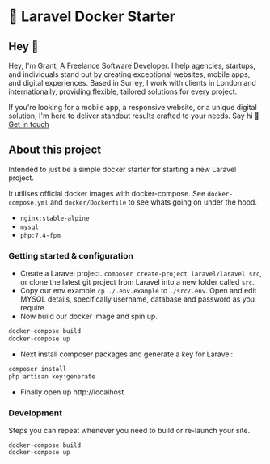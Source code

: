 # 🚀 Laravel Docker Starter 

## Hey 👋
Hey, I'm Grant, A Freelance Software Developer. I help agencies, startups, and individuals stand out by creating exceptional websites, mobile apps, and digital experiences. Based in Surrey, I work with clients in London and internationally, providing flexible, tailored solutions for every project.

If you're looking for a mobile app, a responsive website, or a unique digital solution, I'm here to deliver standout results crafted to your needs.  Say hi 👋  [Get in touch](https://grant-bartlett.com/)

## About this project
Intended to just be a simple docker starter for starting a new Laravel project. 

It utilises official docker images with docker-compose. 
See `docker-compose.yml` and `docker/Dockerfile` to see whats going on under the hood.

- `nginx:stable-alpine`
- `mysql`
- `php:7.4-fpm`

### Getting started & configuration 

- Create a Laravel project. `composer create-project laravel/laravel src`, or clone the latest git project from Laravel into a new folder called `src`.
- Copy our env example `cp ./.env.example` to `./src/.env`. Open and edit MYSQL details, specifically username, database and password as you require.
- Now build our docker image and spin up. 
```bash
docker-compose build
docker-compose up
```
- Next install composer packages and generate a key for Laravel:
```bash
composer install
php artisan key:generate
```
- Finally open up http://localhost 

### Development 
Steps you can repeat whenever you need to build or re-launch your site.
```shell
docker-compose build
docker-compose up
```
